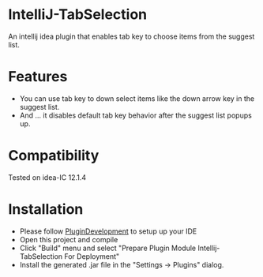 IntelliJ-TabSelection
=====================

An intellij idea plugin that enables tab key to choose items from the suggest list.

Features
=======

 - You can use tab key to down select items like the down arrow key in the suggest list.
 - And ... it disables default tab key behavior after the suggest list popups up.

Compatibility
=============

Tested on idea-IC 12.1.4

Installation
============

 - Please follow [PluginDevelopment](http://confluence.jetbrains.com/display/IDEADEV/PluginDevelopment) to setup up your IDE
 - Open this project and compile
 - Click "Build" menu and select "Prepare Plugin Module Intellij-TabSelection For Deployment"
 - Install the generated .jar file in the "Settings -> Plugins" dialog.
